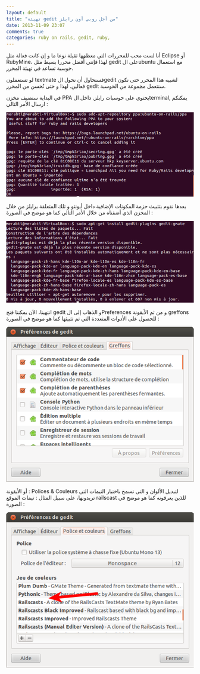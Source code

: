 ```yaml
---
layout: default
title: "تهيئة gedit من أجل روبي أون رايلز"
date: 2013-11-09 23:07
comments: true
categories: ruby on rails, gedit, ruby, 
---
```


أنا لست محب للمحررات التي معظمها ثقيلة نوعا ما و إن كانت فعالة مثل Eclipse أو RubyMine، لهذا فإنني أُُُفضل  محررا بسيط مثل gedit على الubuntu  مع استعمال حوسبة تساعد في تهيئة المحرر.
<!-- more -->
لو تستعملون  textmate فسنحاول أن نحول الgedit لشبيه هذا المحرر حتى نكون فعالين. لهذا و حتى نُحسن من المحرر gedit سنتعمل مجموعة من الحوسبة.

في البداية سنضيف مخزن PPA يحتوي على حوسبات رايلز. داخل الterminal, يمكنكم ارسال الأمر التالي :

<img src="/images/geditConfig/intr1.png" title="intr1"/>

بعدها نقوم  بتثبيث حزمة المكونات الإضافية داخل أبونتو و تلك المتعلقة برايلز من خلال المخزن الذي أضفناه من خلال الأمر التالي كما هو موضح  في الصورة :

<img src="/images/geditConfig/intr2.png" title="intr2"/>

انتهينا، الآن يمكننا فتح  gedit و الذهاب إلى الPreferences و من ثم الأيقونة greffons للحصول على الأدوات المتعددة التي تم تثبيثها كما هو موضح في الصورة :

<img src="/images/geditConfig/pref002.png" title="pref2"/>



أو الأيقونة  : Polices & Couleurs لتبديل الألوان و التي تسمح باختيار التيمات التي تريدونها، على سبيل المثال : تيمات الموقع railscast للذين يعرفونه كما هو موضح في الصورة :

<img src="/images/geditConfig/pref003.png" title="pref3"/>


